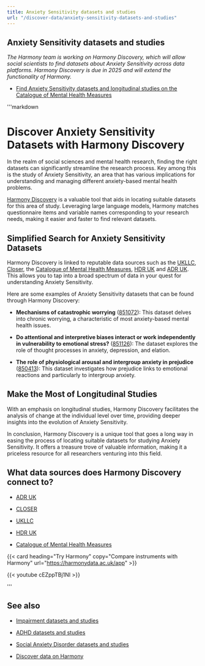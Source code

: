 ```yaml
---
title: Anxiety Sensitivity datasets and studies
url: "/discover-data/anxiety-sensitivity-datasets-and-studies"
---
```


## Anxiety Sensitivity datasets and studies

*The Harmony team is working on Harmony Discovery, which will allow social scientists to find datasets about Anxiety Sensitivity across data platforms. Harmony Discovery is due in 2025 and will extend the functionality of Harmony.*

* [Find Anxiety Sensitivity datasets and longitudinal studies on the Catalogue of Mental Health Measures](https://www.cataloguementalhealth.ac.uk/?content=search&query=Topic:anxiety+sensitivity)

'''markdown
# Discover Anxiety Sensitivity Datasets with Harmony Discovery

In the realm of social sciences and mental health research, finding the right datasets can significantly streamline the research process. Key among this is the study of Anxiety Sensitivity, an area that has various implications for understanding and managing different anxiety-based mental health problems.

[Harmony Discovery](https://www.harmony-archive.ac.uk/) is a valuable tool that aids in locating suitable datasets for this area of study. Leveraging large language models, Harmony matches questionnaire items and variable names corresponding to your research needs, making it easier and faster to find relevant datasets.

## Simplified Search for Anxiety Sensitivity Datasets

Harmony Discovery is linked to reputable data sources such as the [UKLLC](https://explore.ukllc.ac.uk/), [Closer](https://www.closer.ac.uk/), the [Catalogue of Mental Health Measures](https://www.cataloguementalhealth.ac.uk/), [HDR UK](https://www.hdruk.ac.uk/) and [ADR UK](https://www.adruk.org/). This allows you to tap into a broad spectrum of data in your quest for understanding Anxiety Sensitivity.

Here are some examples of Anxiety Sensitivity datasets that can be found through Harmony Discovery:

- **Mechanisms of catastrophic worrying** ([851072](https://reshare.ukdataservice.ac.uk/851072)):
  This dataset delves into chronic worrying, a characteristic of most anxiety-based mental health issues.

- **Do attentional and interpretive biases interact or work independently in vulnerability to emotional stress?** ([851126](https://reshare.ukdataservice.ac.uk/851126)):
  The dataset explores the role of thought processes in anxiety, depression, and elation.

- **The role of physiological arousal and intergroup anxiety in prejudice** ([850413](https://reshare.ukdataservice.ac.uk/850413)):
  This dataset investigates how prejudice links to emotional reactions and particularly to intergroup anxiety.

## Make the Most of Longitudinal Studies

With an emphasis on longitudinal studies, Harmony Discovery facilitates the analysis of change at the individual level over time, providing deeper insights into the evolution of Anxiety Sensitivity.

In conclusion, Harmony Discovery is a unique tool that goes a long way in easing the process of locating suitable datasets for studying Anxiety Sensitivity. It offers a treasure trove of valuable information, making it a priceless resource for all researchers venturing into this field.

## What data sources does Harmony Discovery connect to?

* [ADR UK](https://www.adruk.org/data-access/data-catalogue/)

* [CLOSER](https://closer.ac.uk/)

* [UKLLC](https://explore.ukllc.ac.uk)

* [HDR UK](https://www.healthdatagateway.org/)

* [Catalogue of Mental Health Measures](https://www.cataloguementalhealth.ac.uk/)

{{< card heading="Try Harmony" copy="Compare instruments with Harmony" url="https://harmonydata.ac.uk/app" >}}

{{< youtube cEZppTBj1NI >}}


'''

## See also

* [Impairment datasets and studies](/discover-data/impairment-datasets-and-studies)

* [ADHD datasets and studies](/discover-data/adhd-datasets-and-studies)

* [Social Anxiety Disorder datasets and studies](/discover-data/social-anxiety-disorder-datasets-and-studies)

* [Discover data on Harmony](/discover-data/)
